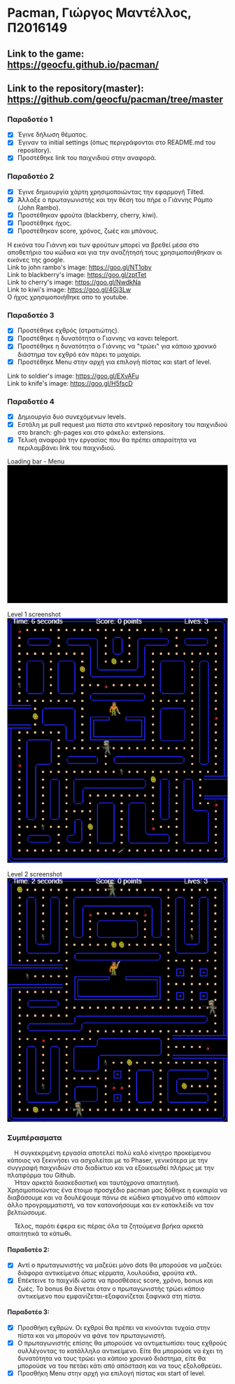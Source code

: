 # Pacman, Γιώργος Μαντέλλος, Π2016149
## Link to the game: https://geocfu.github.io/pacman/
## Link to the repository(master): https://github.com/geocfu/pacman/tree/master  

### Παραδοτέο 1
- [x] Έγινε δήλωση θέματος.  
- [x] Έγιναν τα initial settings (όπως περιγράφονται στο README.md του repository).  
- [x] Προστέθηκε link του παιχνιδιού στην αναφορά.  

### Παραδοτέο 2
- [x] Έγινε δημιουργία χάρτη χρησιμοποιώντας την εφαρμογή Tilted.  
- [x] Άλλαξε o πρωταγωνιστής και την θέση του πήρε ο Γιάννης Ράμπο (John Rambo).  
- [x] Προστέθηκαν φρούτα (blackberry, cherry, kiwi).  
- [x] Προστέθηκε ήχος.  
- [x] Προστέθηκαν score, χρόνος, ζωές και μπόνους.  

Η εικόνα του Γιάννη και των φρούτων μπορεί να βρεθεί μέσα στο αποθετήριο του κώδικα και για την αναζήτησή τους χρησιμοποιήθηκαν οι εικόνες της google.  
Link to john rambo's image: https://goo.gl/NT1oby  
Link to blackberry's image: https://goo.gl/zptTet   
Link to cherry's image: https://goo.gl/NwdkNa  
Link to kiwi's image: https://goo.gl/4Gj3Lw  
Ο ήχος χρησιμοποιήθηκε απο το youtube.  

### Παραδοτέο 3  
- [x] Προστέθηκε εχθρός (στρατιώτης).
- [x] Προστέθηκε η δυνατότητα ο Γιαννης να κανει teleport.
- [x] Προστέθηκε η δυνατότητα ο Γιάννης να "τρώει" για κάποιο χρονικό διάστημα τον εχθρό εάν πάρει το μαχαίρι. 
- [x] Προστέθηκε Μenu στην αρχή για επιλογή πίστας και start of level.  

Link to soldier's image: https://goo.gl/EXvAFu    
Link to knife's image: https://goo.gl/H5fscD  

### Παραδοτέο 4  
- [x] Δημιουργία δυο συνεχόμενων levels.  
- [x] Εστάλη με pull request μια πίστα στο κεντρικό repository του παιχνιδιού στο branch: gh-pages και στο φάκελο: extensions.  
- [x] Τελική αναφορά την εργασίας που θα πρέπει απαραίτητα να περιλαμβάνει link του παιχνιδιού.  
   
Loading bar - Menu  
![screenshot](https://github.com/geocfu/pacman/blob/develop/assets/loading_bar.gif)  
  
Level 1 screenshot  
![screenshot](https://github.com/geocfu/pacman/blob/develop/assets/Level%201.png)
  
Level 2 screenshot  
![screenshot](https://github.com/geocfu/pacman/blob/develop/assets/Level%202.png)  

### Συμπέρασματα  
&nbsp;&nbsp;&nbsp;&nbsp;Η συγκεκριμένη εργασία αποτελεί πολύ καλό κίνητρο προκείμενου κάποιος να ξεκινήσει να ασχολείται με το Phaser, γενικότερα με την συγγραφή παιχνιδιών στο διαδίκτυο και να εξοικειωθεί πλήρως με την πλατφόρμα του Github.  
&nbsp;&nbsp;&nbsp;&nbsp;Ήταν αρκετά διασκεδαστική και ταυτόχρονα απαιτητική. Χρησιμοποιώντας ένα έτοιμο προσχέδιο pacman μας δόθηκε η ευκαιρία να διαβάσουμε και να δουλέψουμε πάνω σε κώδικα φτιαγμένο από κάποιον άλλο προγραμματιστή, να τον κατανοήσουμε και εν κατακλείδι να τον βελτιώσουμε.
     
&nbsp;&nbsp;&nbsp;&nbsp;Τέλος, παρότι έφερα εις πέρας όλα τα ζητούμενα βρήκα αρκετά απαιτητικά τα κάτωθι.  
#### Παραδοτέο 2:  
- [x] Αντί ο πρωταγωνιστής να μαζεύει μόνο dots θα μπορούσε να μαζεύει διάφορα αντικείμενα όπως κέρματα, λουλούδια, φρούτα κτλ.  
- [x] Επέκτεινε το παιχνίδι ώστε να προσθέσεις score, χρόνο, bonus και ζωές. Το bonus θα δίνεται όταν ο πρωταγωνιστής τρώει κάποιο αντικείμενο που εμφανίζεται-εξαφανίζεται ξαφνικά στη πίστα.  
#### Παραδοτέο 3:  
- [x] Προσθήκη εχθρών. Οι εχθροί θα πρέπει να κινούνται τυχαία στην πίστα και να μπορούν να φάνε τον πρωταγωνιστή.  
- [x] Ο πρωταγωνιστής επίσης θα μπορούσε να αντιμετωπίσει τους εχθρούς συλλέγοντας το κατάλληλο αντικείμενο. Είτε θα μπορούσε να έχει τη δυνατότητα να τους τρώει για κάποιο χρονικό διάστημα, είτε θα μπορούσε να του πετάει κάτι από απόσταση και να τους εξολοθρεύει.  
- [x] Προσθήκη Μenu στην αρχή για επιλογή πίστας και start of level.
